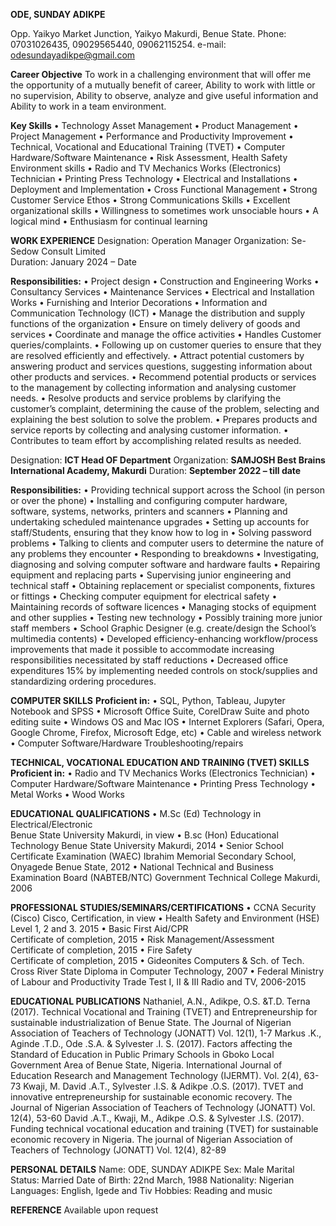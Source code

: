 **ODE, SUNDAY ADIKPE**

Opp. Yaikyo Market Junction, Yaikyo Makurdi, Benue State.
Phone: 07031026435, 09029565440, 09062115254.
e-mail: odesundayadikpe@gmail.com


**Career Objective**
To work in a challenging environment that will offer me the opportunity of a mutually benefit of career, Ability to work with little or no supervision, Ability to observe, analyze and give useful information and Ability to work in a team environment.

**Key Skills**
•	Technology Asset Management 
•	Product Management 
•	Project Management 
•	Performance and Productivity Improvement 
•	Technical, Vocational and Educational Training (TVET)
•	Computer Hardware/Software Maintenance 
•	Risk Assessment, Health Safety Environment skills
•	Radio and TV Mechanics Works (Electronics) Technician
•	Printing Press Technology 
•	Electrical and Installations
•	Deployment and Implementation 
•	Cross Functional Management
•	Strong Customer Service Ethos 
•	Strong Communications Skills 
•	Excellent organizational skills 
•	Willingness to sometimes work unsociable hours 
•	A logical mind 
•	Enthusiasm for continual learning

**WORK EXPERIENCE**
Designation: Operation Manager
Organization: Se-Sedow Consult Limited	
Duration: January 2024 – Date

**Responsibilities:** 
•	Project design
•	Construction and Engineering Works
•	Consultancy Services
•	Maintenance Services
•	Electrical and Installation Works
•	Furnishing and Interior Decorations
•	Information and Communication Technology (ICT)
•	Manage the distribution and supply functions of the organization 
•	Ensure on timely delivery of goods and services 
•	Coordinate and manage the office activities 
•	Handles Customer queries/complaints.
•	Following up on customer queries to ensure that they are resolved efficiently and effectively.
•	Attract potential customers by answering product and services questions, suggesting information about other products and services.
•	Recommend potential products or services to the management by collecting information and analysing customer needs.
•	Resolve products and service problems by clarifying the customer’s complaint, determining the cause of the problem, selecting and explaining the best solution to solve the problem.
•	Prepares products and service reports by collecting and analysing customer information.
•	Contributes to team effort by accomplishing related results as needed.

Designation: **ICT Head OF Department** 
Organization: **SAMJOSH Best Brains International Academy, Makurdi**
Duration: **September 2022 – till date**

**Responsibilities:** 
•	Providing technical support across the School (in person or over the phone) 
•	Installing and configuring computer hardware, software, systems, networks, printers and scanners 
•	Planning and undertaking scheduled maintenance upgrades 
•	Setting up accounts for staff/Students, ensuring that they know how to log in 
•	Solving password problems 
•	Talking to clients and computer users to determine the nature of any problems they encounter 
•	Responding to breakdowns 
•	Investigating, diagnosing and solving computer software and hardware faults 
•	Repairing equipment and replacing parts 
•	Supervising junior engineering and technical staff 
•	Obtaining replacement or specialist components, fixtures or fittings 
•	Checking computer equipment for electrical safety 
•	Maintaining records of software licences 
•	Managing stocks of equipment and other supplies 
•	Testing new technology 
•	Possibly training more junior staff members
•	School Graphic Designer (e.g. create/design the School’s multimedia contents) 
•	Developed efficiency-enhancing workflow/process improvements that made it possible to accommodate increasing responsibilities necessitated by staff reductions
•	Decreased office expenditures 15% by implementing needed controls on stock/supplies and standardizing ordering procedures.

**COMPUTER SKILLS**
**Proficient in:**
•	SQL, Python, Tableau, Jupyter Notebook and SPSS
•	Microsoft Office Suite, CorelDraw Suite and photo editing suite
•	Windows OS and Mac IOS
•	Internet Explorers (Safari, Opera, Google Chrome, Firefox, Microsoft Edge, etc)
•	Cable and wireless network
•	Computer Software/Hardware Troubleshooting/repairs 


**TECHNICAL, VOCATIONAL EDUCATION AND TRAINING (TVET) SKILLS** 
**Proficient in:**
•	Radio and TV Mechanics Works (Electronics Technician) 
•	Computer Hardware/Software Maintenance 
•	Printing Press Technology 
•	Metal Works
•	Wood Works

**EDUCATIONAL QUALIFICATIONS**
•	M.Sc (Ed) Technology in Electrical/Electronic                 
Benue State University Makurdi, in view
•	B.sc (Hon) Educational Technology 
Benue State University Makurdi, 2014
•	Senior School Certificate Examination (WAEC)
Ibrahim Memorial Secondary School, Onyagede Benue State, 2012
•	National Technical and Business Examination Board (NABTEB/NTC)
Government Technical College Makurdi, 2006

**PROFESSIONAL STUDIES/SEMINARS/CERTIFICATIONS**
•	CCNA Security (Cisco)
Cisco, Certification, in view
•	Health Safety and Environment (HSE) 
Level 1, 2 and 3. 	2015
•	Basic First Aid/CPR					
Certificate of completion, 2015
•	Risk Management/Assessment				
Certificate of completion, 2015 
•	Fire Safety 							
Certificate of completion, 2015 
•	Gideonites Computers & Sch. of Tech. Cross River State
Diploma in Computer Technology, 2007
•	Federal Ministry of Labour and Productivity 
Trade Test I, II & III Radio and TV, 2006-2015

**EDUCATIONAL PUBLICATIONS** 
Nathaniel, A.N., Adikpe, O.S. &T.D. Terna (2017). Technical Vocational and Training (TVET) and Entrepreneurship for sustainable industrialization of Benue State. The Journal of Nigerian Association of Teachers of Technology (JONATT) Vol. 12(1), 1-7
Markus .K., Aginde .T.D., Ode .S.A. & Sylvester .I. S. (2017). Factors affecting the Standard of Education in Public Primary Schools in Gboko Local Government Area of Benue State, Nigeria. International Journal of Education Research and Management Technology (IJERMT). Vol. 2(4), 63-73
Kwaji, M. David .A.T., Sylvester .I.S. & Adikpe .O.S. (2017). TVET and innovative entrepreneurship for sustainable economic recovery. The Journal of Nigerian Association of Teachers of Technology (JONATT) Vol. 12(4), 53-60
David .A.T., Kwaji, M., Adikpe .O.S. & Sylvester .I.S. (2017). Funding technical vocational education and training (TVET) for sustainable economic recovery in Nigeria. The journal of Nigerian Association of Teachers of Technology (JONATT) Vol. 12(4), 82-89

**PERSONAL DETAILS**
Name: 			      ODE, SUNDAY ADIKPE
Sex: 			        Male
Marital Status: 	Married 
Date of Birth: 		22nd March, 1988
Nationality: 		  Nigerian
Languages: 		    English, Igede and Tiv
Hobbies: 		      Reading and music

**REFERENCE**
Available upon request 
